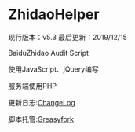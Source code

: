 # ZhidaoHelper
现行版本：v5.3 最后更新：2019/12/15

BaiduZhidao Audit Script

使用JavaScript、jQuery编写

服务端使用PHP

更新日志:[ChangeLog](https://github.com/Ginakira/ZhidaoHelper/wiki/Change-Log)

脚本托管:[Greasyfork](https://greasyfork.org/zh-CN/scripts/389850)

